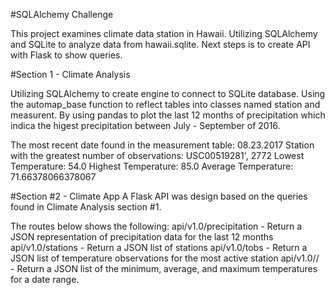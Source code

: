 #SQLAlchemy Challenge

This project examines climate data station in Hawaii. Utilizing SQLAlchemy and SQLite to analyze data from hawaii.sqlite. Next steps is to create API with Flask to show queries. 

#Section 1 - Climate Analysis

Utilizing SQLAlchemy to create engine to connect to SQLite database. Using the automap_base function to reflect tables into classes named station and measurent. By using pandas to plot the last 12 months of precipitation which indica the higest precipitation between July - September of 2016.

The most recent date found in the measurement table: 08.23.2017
Station with the greatest number of observations: USC00519281', 2772
Lowest Temperature: 54.0
Highest Temperature: 85.0
Average Temperature: 71.66378066378067

#Section #2 - Climate App
A Flask API was design based on the queries found in Climate Analysis section #1.

The routes below shows the following: 
api/v1.0/precipitation - Return a JSON representation of precipitation data for the last 12 months
api/v1.0/stations - Return a JSON list of stations
api/v1.0/tobs - Return a JSON list of temperature observations for the most active station
api/v1.0/<start>/<end> -  Return a JSON list of the minimum, average, and maximum temperatures for a date range.
